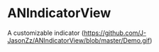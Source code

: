 # ANIndicatorView
A customizable indicator
(https://github.com/J-JasonZz/ANIndicatorView/blob/master/Demo.gif)
